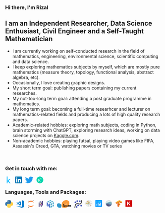 ### Hi there, I'm Rizal

## I am an Independent Researcher, Data Science Enthusiast, Civil Engineer and a Self-Taught Mathematician

- I am currently working on self-conducted research in the field of mathematics, engineering, environmental science, scientific computing and data science.
- I keep exploring mathematics subjects by myself, which are mostly pure mathematics (measure theory, topology, functional analysis, abstract algebra, etc).
- Occasionally, I love creating graphic designs.
- My short term goal: publishing papers containing my current researches.
- My not-too-long term goal: attending a post graduate programme in mathematics.
- My long term goal: becoming a full-time researhcer and lecturer on mathematics-related fields and producing a lots of high quality research papers.
- Academic-related hobbies: exploring math subjects, coding in Python, brain storming with ChatGPT, exploring research ideas, working on data science projects on [Kaggle.com](https://www.kaggle.com/rizalpurnawan/code).
- Non-academic hobbies: playing futsal, playing video games like FIFA, Assassin's Creed, GTA, watching movies or TV series

<br>

### Get in touch with me:
[<img align="left" alt="Kaggle" height="22px" src="./img/kaggle-icon.svg" style="padding-right:10px;"/>](https://www.kaggle.com/rizalpurnawan)
[<img align="left" alt="Linkedin" height="22px" src="./img/linkedin-original.svg" style="padding-right:10px;"/>](https://www.linkedin.com/in/rizal-purnawan-xcvm23/)
[<img align="left" alt="Twitter" height="22px" src="./img/twitter.svg" style="padding-right:10px;"/>](https://twitter.com/RizaLP14)
<!---
[<img align="left" alt="Instagram" height="22px" src="./img/instagram.svg" style="padding-right:10px;"/>](https://www.instagram.com/rizalpurnawan23/)
--->
[<img align="left" alt="ResearchGate" height="22px" src="./img/ResearchGate_icon_SVG.svg" style="padding-right:10px;"/>](https://www.researchgate.net/profile/Rizal-Purnawan)

<br>

### Languages, Tools and Packages:
[<img align="left" alt="Python" height="25px" src="./img/python-icon.svg" style="padding-right:10px;"/>](https://www.python.org/)
[<img align="left" alt="Visual Studio Code" height="25px" src="./img/vscode.svg" style="padding-right:10px;"/>](https://code.visualstudio.com/)
[<img align="left" alt="Jupyter" height="25px" src="./img/jupyter.svg" style="padding-right:10px;"/>](https://www.python.org/)
[<img align="left" alt="Pandas" height="25px" src="./img/pandas.svg" style="padding-right:10px;"/>](https://pandas.pydata.org/)
[<img align="left" alt="Numpy" height="25px" src="./img/numpy.svg" style="padding-right:10px;"/>](https://numpy.org/)
[<img align="left" alt="Scikit-Learn" height="25px" src="./img/sklearn.svg" style="padding-right:10px;"/>](https://scikit-learn.org/stable/)
[<img align="left" alt="Statsmodels" height="25px" src="./img/statsmodels.svg" style="padding-right:10px;"/>](https://www.statsmodels.org/stable/index.html)
[<img align="left" alt="Matplotlib" height="22px" src="./img/matplotlib.svg" style="padding-right:10px;"/>](https://matplotlib.org/)
[<img align="left" alt="Plotly" height="22px" src="./img/plotly.svg" style="padding-right:10px;"/>](https://plotly.com/)
[<img align="left" alt="Seaborn" height="22px" src="./img/seaborn.svg" style="padding-right:10px;"/>](https://seaborn.pydata.org/)
[<img align="left" alt="TensorFlow" height="22px" src="./img/tensorflow.svg" style="padding-right:10px;"/>](https://www.tensorflow.org/)
[<img align="left" alt="Keras" height="22px" src="./img/keras.svg" style="padding-right:10px;"/>](https://keras.io/)


<!---
rizalpurnawan23/rizalpurnawan23 is a ✨ special ✨ repository because its `README.md` (this file) appears on your GitHub profile.
You can click the Preview link to take a look at your changes.
--->
